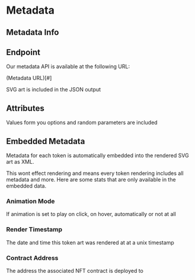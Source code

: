 # Metadata

## Metadata Info

## Endpoint
Our metadata API is available at the following URL:

(Metadata URL)[#]

SVG art is included in the JSON output

## Attributes
Values form you options and random parameters are included

## Embedded Metadata
Metadata for each token is automatically embedded into the rendered SVG art as XML.

This wont effect rendering and means every token rendering includes all metadata and more.
Here are some stats that are only available in the embedded data.

### Animation Mode
If animation is set to play on click, on hover, automatically or not at all

### Render Timestamp
The date and time this token art was rendered at at a unix timestamp

### Contract Address
The address the associated NFT contract is deployed to